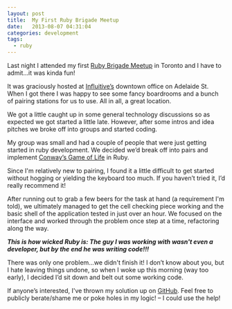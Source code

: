 ```yaml
---
layout: post
title:  My First Ruby Brigade Meetup
date:   2013-08-07 04:31:04
categories: development
tags:
  - ruby
---
```

Last night I attended my first [Ruby Brigade Meetup](http://www.meetup.com/torontoruby/) in Toronto and I have to admit…it was kinda fun!

It was graciously hosted at [Influitive’s](http://influitive.com/) downtown office on Adelaide St. When I got there I was happy to see some fancy boardrooms and a bunch of pairing stations for us to use. All in all, a great location.

We got a little caught up in some general technology discussions so as expected we got started a little late. However, after some intros and idea pitches we broke off into groups and started coding.

My group was small and had a couple of people that were just getting started in ruby development. We decided we’d break off into pairs and implement [Conway’s Game of Life](http://en.wikipedia.org/wiki/Conway's_Game_of_Life) in Ruby.

Since I'm relatively new to pairing, I found it a little difficult to get started without hogging or yielding the keyboard too much. If you haven’t tried it, I’d really recommend it!

After running out to grab a few beers for the task at hand (a requirement I'm told), we ultimately managed to get the cell checking piece working and the basic shell of the application tested in just over an hour. We focused on the interface and worked through the problem once step at a time, refactoring along the way.

_**This is how wicked Ruby is: The guy I was working with wasn't even a developer, but by the end he was writing code!!!**_

There was only one problem…we didn't finish it! I don’t know about you, but I hate leaving things undone, so when I woke up this morning (way too early), I decided I’d sit down and belt out some working code.

If anyone’s interested, I've thrown my solution up on [GitHub](https://github.com/pseudomuto/game_of_life). Feel free to publicly berate/shame me or poke holes in my logic! – I could use the help!
